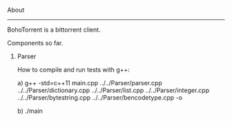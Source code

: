 About

----- 


BohoTorrent is a bittorrent client.


Components so far.

1. Parser

    How to compile and run tests with g++:

    a) g++ -std=c++11 main.cpp ../../Parser/parser.cpp ../../Parser/dictionary.cpp ../../Parser/list.cpp ../../Parser/integer.cpp ../../Parser/bytestring.cpp ../../Parser/bencodetype.cpp  -o
    
    b) ./main
